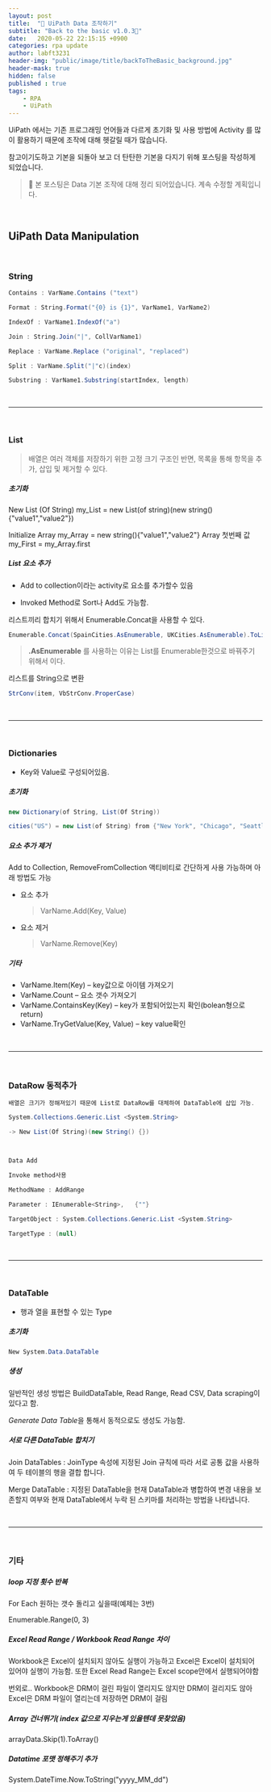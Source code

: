 ```yaml
---
layout: post
title:  "🤒 UiPath Data 조작하기"
subtitle: "Back to the basic v1.0.3🚐" 
date:   2020-05-22 22:15:15 +0900
categories: rpa update
author: labft3231
header-img: "public/image/title/backToTheBasic_background.jpg"
header-mask: true
hidden: false
published : true
tags:
    - RPA
    - UiPath
---
```


UiPath 에서는 기존 프로그래밍 언어들과 다르게 초기화 및 사용 방법에 Activity 를 많이 활용하기 때문에 조작에 대해 헷갈릴 때가 많습니다.

참고이기도하고 기본을 되돌아 보고 더 탄탄한 기본을 다지기 위해 포스팅을 작성하게 되었습니다.

> 🗿 본 포스팅은 Data 기본 조작에 대해 정리 되어있습니다. 
> 계속 수정할 계획입니다. 


<br>

## UiPath Data Manipulation

<br>

### String

```c#
Contains : VarName.Contains ("text")

Format : String.Format("{0} is {1}", VarName1, VarName2)

IndexOf : VarName1.IndexOf("a")

Join : String.Join("|", CollVarName1)

Replace : VarName.Replace ("original", "replaced")

Split : VarName.Split("|"c)(index)

Substring : VarName1.Substring(startIndex, length)
```

<br>

---

<br>

### List

>  배열은 여러 객체를 저장하기 위한 고정 크기 구조인 반면, 목록을 통해 항목을 추가, 삽입 및 제거할 수 있다.



##### 초기화

New List (Of String)
my_List = new List(of string)(new string(){"value1","value2"})

Initialize Array
my_Array = new string(){"value1","value2"}
Array 첫번째 값
my_First = my_Array.first


##### List 요소 추가

- Add to collection이라는 activity로 요소를 추가할수 있음

- Invoked Method로 Sort나 Add도 가능함.



리스트끼리 합치기 위해서 Enumerable.Concat을 사용할 수 있다. 

```c#
Enumerable.Concat(SpainCities.AsEnumerable, UKCities.AsEnumerable).ToList
```

>  **.AsEnumerable** 를 사용하는 이유는 List를 Enumerable한것으로 바꿔주기 위해서 이다.



리스트를 String으로 변환

```c#
StrConv(item, VbStrConv.ProperCase)
```

<br>

---

<br>

### Dictionaries

- Key와 Value로 구성되어있음.



##### 초기화

```c#
new Dictionary(of String, List(Of String))

cities("US") = new List(of String) from {"New York", "Chicago", "Seattle","San Francisco"}

```



##### 요소 추가 제거 

Add to Collection, RemoveFromCollection 액티비티로 간단하게 사용 가능하며 아래 방법도 가능

- 요소 추가

  > VarName.Add(Key, Value)

- 요소 제거

  > VarName.Remove(Key)



##### 기타

- VarName.Item(Key) – key값으로 아이템 가져오기
- VarName.Count – 요소 갯수 가져오기
- VarName.ContainsKey(Key) – key가 포함되어있는지 확인(bolean형으로 return)
- VarName.TryGetValue(Key, Value) – key value확인

<br>

---

<br>

### DataRow 동적추가

```c#
배열은 크기가 정해져있기 때문에 List로 DataRow를 대체하여 DataTable에 삽입 가능.

System.Collections.Generic.List <System.String>

-> New List(Of String)(new String() {})



Data Add

Invoke method사용

MethodName : AddRange

Parameter : IEnumerable<String>,   {""}

TargetObject : System.Collections.Generic.List <System.String>

TargetType : (null)
```

<br>

---

<br>

### DataTable 

- 행과 열을 표현할 수 있는 Type



##### 초기화

```c#
New System.Data.DataTable
```



##### 생성

일반적인 생성 방법은 BuildDataTable, Read Range, Read CSV, Data scraping이 있다고 함.

*Generate Data Table*을 통해서 동적으로도 생성도 가능함.



##### 서로 다른 DataTable 합치기

Join DataTables : JoinType 속성에 지정된 Join 규칙에 따라 서로 공통 값을 사용하여 두 테이블의 행을 결합 합니다.

Merge DataTable : 지정된 DataTable을 현재 DataTable과 병합하여 변경 내용을 보존할지 여부와 현재 DataTable에서 누락 된 스키마를 처리하는 방법을 나타냅니다.

<br>

---

<br>

### 기타

##### loop 지정 횟수 반복 

For Each 원하는 갯수 돌리고 싶을때(예제는 3번)

Enumerable.Range(0,  3)



##### Excel Read Range / Workbook Read Range 차이

Workbook은 Excel이 설치되지 않아도 실행이 가능하고 Excel은 Excel이 설치되어 있어야 실행이 가능함.
또한 Excel Read Range는 Excel scope안에서 실행되어야함

번외로..
Workbook은 DRM이 걸린 파일이 열리지도 않지만 DRM이 걸리지도 않아
Excel은 DRM 파일이 열리는데 저장하면 DRM이 걸림

##### Array 건너뛰기( index 값으로 지우는게 있을텐데 못찾았음)
arrayData.Skip(1).ToArray()


##### Datatime 포맷 정해주기 추가
System.DateTime.Now.ToString("yyyy_MM_dd")